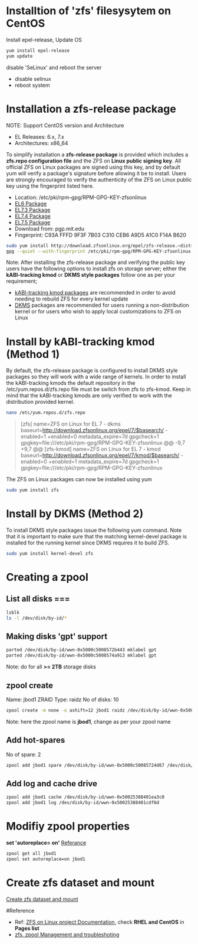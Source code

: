 # Installtion of 'zfs' filesysytem on CentOS

Install epel-release, Update OS
```bash
yum install epel-release
yum update
```
disable 'SeLinux' and reboot the server
- disable selinux
- reboot system
 
# Installation a zfs-release package
NOTE: Support CentOS version and Architecture
- EL Releases: 6.x, 7.x
- Architectures: x86_64

To simplify installation a **zfs-release package** is provided which includes a **zfs.repo configuration file** and the ZFS on **Linux public signing key**. All official ZFS on Linux packages are signed using this key, and by default yum will verify a package's signature before allowing it be to install. Users are strongly encouraged to verify the authenticity of the ZFS on Linux public key using the fingerprint listed here.

- Location: /etc/pki/rpm-gpg/RPM-GPG-KEY-zfsonlinux
- [EL6 Package](http://download.zfsonlinux.org/epel/zfs-release.el6.noarch.rpm)
- [EL7.3 Package](http://download.zfsonlinux.org/epel/zfs-release.el7_3.noarch.rpm)
- [EL7.4 Package](http://download.zfsonlinux.org/epel/zfs-release.el7_4.noarch.rpm)
- [EL7.5 Package](http://download.zfsonlinux.org/epel/zfs-release.el7_5.noarch.rpm)
- Download from: pgp.mit.edu
- Fingerprint: C93A FFFD 9F3F 7B03 C310 CEB6 A9D5 A1C0 F14A B620

```bash
sudo yum install http://download.zfsonlinux.org/epel/zfs-release.<dist>.noarch.rpm
gpg --quiet --with-fingerprint /etc/pki/rpm-gpg/RPM-GPG-KEY-zfsonlinux
```

Note: After installing the zfs-release package and verifying the public key users have the following options to install zfs on storage server; either the **kABI-tracking kmod** or **DKMS style packages** follow one as per your requirement;

- [kABI-tracking kmod packages](http://elrepoproject.blogspot.in/2016/02/kabi-tracking-kmod-packages.html) are recommended in order to avoid needing to rebuild ZFS for every kernel update
- [DKMS](https://en.wikipedia.org/wiki/Dynamic_Kernel_Module_Support) packages are recommended for users running a non-distribution kernel or for users who wish to apply local customizations to ZFS on Linux

# Install by kABI-tracking kmod (Method 1)
By default, the zfs-release package is configured to install DKMS style packages so they will work with a wide range of kernels. In order to install the kABI-tracking kmods the default repository in the /etc/yum.repos.d/zfs.repo file must be switch from zfs to zfs-kmod. Keep in mind that the kABI-tracking kmods are only verified to work with the distribution provided kernel.

```bash
nano /etc/yum.repos.d/zfs.repo
```
> [zfs]
> name=ZFS on Linux for EL 7 - dkms
> baseurl=http://download.zfsonlinux.org/epel/7/$basearch/
> -enabled=1
> +enabled=0
> metadata_expire=7d
> gpgcheck=1
> gpgkey=file:///etc/pki/rpm-gpg/RPM-GPG-KEY-zfsonlinux
> @@ -9,7 +9,7 @@
> [zfs-kmod]
> name=ZFS on Linux for EL 7 - kmod
> baseurl=http://download.zfsonlinux.org/epel/7/kmod/$basearch/
> -enabled=0
> +enabled=1
> metadata_expire=7d
> gpgcheck=1
> gpgkey=file:///etc/pki/rpm-gpg/RPM-GPG-KEY-zfsonlinux

The ZFS on Linux packages can now be installed using yum
```bash
sudo yum install zfs
```

# Install by DKMS (Method 2)
To install DKMS style packages issue the following yum command. Note that it is important to make sure that the matching kernel-devel package is installed for the running kernel since DKMS requires it to build ZFS.

```bash
sudo yum install kernel-devel zfs
```

# Creating a zpool
## List all disks ===
```bash
lsblk
ls -l /dev/disk/by-id/*
```
## Making disks 'gpt' support
```bash
parted /dev/disk/by-id/wwn-0x5000c5008572b443 mklabel gpt
parted /dev/disk/by-id/wwn-0x5000c5008574a913 mklabel gpt
```
Note: do for all **>= 2TB** storage disks

## zpool create
Name: jbod1
ZRAID Type: raidz
No of disks: 10

```bash
zpool create -m none -o ashift=12 jbod1 raidz /dev/disk/by-id/wwn-0x5000c5008572b443 /dev/disk/by-id/wwn-0x5000c5008574a913 /dev/disk/by-id/wwn-0x5000c5008574ac3b /dev/disk/by-id/wwn-0x5000c5008572601f /dev/disk/by-id/wwn-0x5000c500857087c7 /dev/disk/by-id/wwn-0x5000c50085726e73 /dev/disk/by-id/wwn-0x5000c50085728763 /dev/disk/by-id/wwn-0x5000c5008572677f /dev/disk/by-id/wwn-0x5000c5008572962f /dev/disk/by-id/wwn-0x5000c50085727e97
```

Note: here the zpool name is **jbod1**, change as per your zpool name

## Add hot-spares
No of spare: 2

```bash
zpool add jbod1 spare /dev/disk/by-id/wwn-0x5000c50085724d67 /dev/disk/by-id/wwn-0x5000c50085726ddb
```

## Add log and cache drive
```bash
zpool add jbod1 cache /dev/disk/by-id/wwn-0x50025388401ea3c0
zpool add jbod1 log /dev/disk/by-id/wwn-0x50025388401cdf6d
```

# Modifiy zpool properties
**set 'autoreplace= on'** 
[Referance](http://docs.oracle.com/cd/E19253-01/819-5461/6n7ht6r00/index.html)

```bash
zpool get all jbod1
zpool set autoreplace=on jbod1
```

# Create zfs dataset and mount
[Create zfs dataset and mount]()

#Reference
* Ref: [ZFS on Linux project Documentation](https://github.com/zfsonlinux/zfs/wiki/RHEL-%26-CentOS), check **RHEL and CentOS** in **Pages list**
* [zfs, zpool Management and troubleshoting]()
